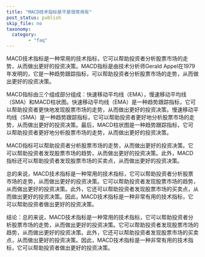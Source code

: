 ```yaml
---
title: "MACD技术指标是不是很常用有"
post_status: publish
skip_file: no
taxonomy:
  category:
        - "faq"
---
```


MACD技术指标是一种常用的技术指标，它可以帮助投资者分析股票市场的走势，从而做出更好的投资决策。MACD指标是由技术分析师Gerald Appel在1979年发明的，它是一种趋势跟踪指标，可以帮助投资者分析股票市场的走势，从而做出更好的投资决策。

MACD指标由三个组成部分组成：快速移动平均线（EMA），慢速移动平均线（SMA）和MACD柱状图。快速移动平均线（EMA）是一种趋势跟踪指标，它可以帮助投资者更快地发现股票市场的走势，从而做出更好的投资决策。慢速移动平均线（SMA）是一种趋势跟踪指标，它可以帮助投资者更好地分析股票市场的走势，从而做出更好的投资决策。最后，MACD柱状图是一种趋势跟踪指标，它可以帮助投资者更好地分析股票市场的走势，从而做出更好的投资决策。

MACD指标可以帮助投资者分析股票市场的走势，从而做出更好的投资决策。它可以帮助投资者发现股票市场的趋势，从而做出更好的投资决策。此外，MACD指标还可以帮助投资者发现股票市场的买卖点，从而做出更好的投资决策。

总的来说，MACD技术指标是一种常用的技术指标，它可以帮助投资者分析股票市场的走势，从而做出更好的投资决策。它可以帮助投资者发现股票市场的趋势，从而做出更好的投资决策。此外，它还可以帮助投资者发现股票市场的买卖点，从而做出更好的投资决策。因此，MACD技术指标是一种非常有用的技术指标，它可以帮助投资者做出更好的投资决策。

结论：总的来说，MACD技术指标是一种常用的技术指标，它可以帮助投资者分析股票市场的走势，从而做出更好的投资决策。它可以帮助投资者发现股票市场的趋势，从而做出更好的投资决策。此外，它还可以帮助投资者发现股票市场的买卖点，从而做出更好的投资决策。因此，MACD技术指标是一种非常有用的技术指标，它可以帮助投资者做出更好的投资决策。
